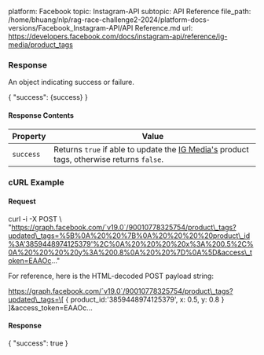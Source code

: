 platform: Facebook
topic: Instagram-API
subtopic: API Reference
file_path: /home/bhuang/nlp/rag-race-challenge2-2024/platform-docs-versions/Facebook_Instagram-API/API Reference.md
url: https://developers.facebook.com/docs/instagram-api/reference/ig-media/product_tags

### Response

An object indicating success or failure.

{
  "success": {success}
}

#### Response Contents

| Property | Value |
| --- | --- |
| `success` | Returns `true` if able to update the [IG Media's](https://developers.facebook.com/docs/instagram-api/reference/ig-media) product tags, otherwise returns `false`. |

### cURL Example

#### Request

curl -i -X POST \\
 "https://graph.facebook.com/`v19.0`/90010778325754/product\_tags?updated\_tags=%5B%0A%20%20%7B%0A%20%20%20%20product\_id%3A'3859448974125379'%2C%0A%20%20%20%20x%3A%200.5%2C%0A%20%20%20%20y%3A%200.8%0A%20%20%7D%0A%5D&access\_token=EAAOc..."

For reference, here is the HTML-decoded POST payload string:

https://graph.facebook.com/`v19.0`/90010778325754/product\_tags?updated\_tags=\[
  {
    product\_id:'3859448974125379',
    x: 0.5,
    y: 0.8
  }
\]&access\_token=EAAOc...

#### Response

{
  "success": true
}